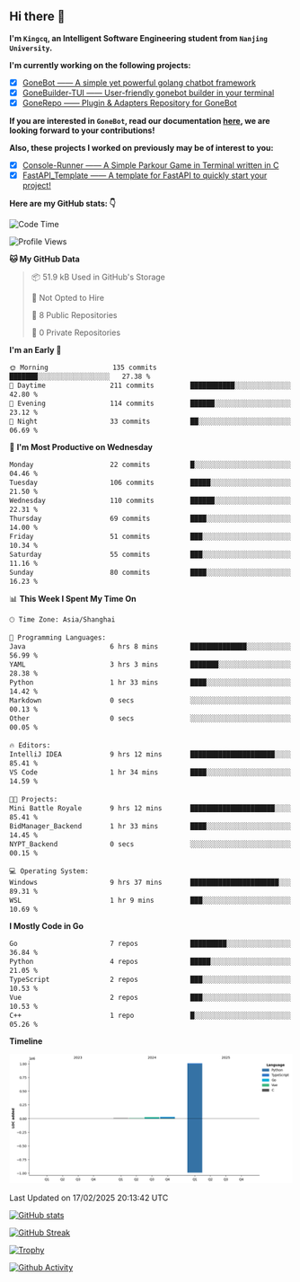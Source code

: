 ## Hi there 👋

**I'm `Kingcq`, an Intelligent Software Engineering student from `Nanjing University`.**

**I'm currently working on the following projects:**

- [x] [GoneBot —— A simple yet powerful golang chatbot framework](https://github.com/gonebot-dev/gonebot)
- [x] [GoneBuilder-TUI —— User-friendly gonebot builder in your terminal](https://github.com/gonebot-dev/gonebuilder-tui)
- [x] [GoneRepo —— Plugin & Adapters Repository for GoneBot](https://github.com/gonebot-dev/gonerepo)

**If you are interested in `GoneBot`, read our documentation [here](https://gonebot-dev.github.io/), we are looking forward to your contributions!**

**Also, these projects I worked on previously may be of interest to you:**

- [x] [Console-Runner —— A Simple Parkour Game in Terminal written in C](https://github.com/Kingcxp/Console-Runners)
- [x] [FastAPI_Template —— A template for FastAPI to quickly start your project!](https://github.com/Kingcxp/FastAPI_Template)

**Here are my GitHub stats: 👇**
<!--START_SECTION:waka-->
![Code Time](http://img.shields.io/badge/Code%20Time-1%2C482%20hrs%2020%20mins-blue)

![Profile Views](http://img.shields.io/badge/Profile%20Views-1-blue)

**🐱 My GitHub Data** 

> 📦 51.9 kB Used in GitHub's Storage 
 > 
> 🚫 Not Opted to Hire
 > 
> 📜 8 Public Repositories 
 > 
> 🔑 0 Private Repositories 
 > 
**I'm an Early 🐤** 

```text
🌞 Morning                135 commits         ███████░░░░░░░░░░░░░░░░░░   27.38 % 
🌆 Daytime                211 commits         ███████████░░░░░░░░░░░░░░   42.80 % 
🌃 Evening                114 commits         ██████░░░░░░░░░░░░░░░░░░░   23.12 % 
🌙 Night                  33 commits          ██░░░░░░░░░░░░░░░░░░░░░░░   06.69 % 
```
📅 **I'm Most Productive on Wednesday** 

```text
Monday                   22 commits          █░░░░░░░░░░░░░░░░░░░░░░░░   04.46 % 
Tuesday                  106 commits         █████░░░░░░░░░░░░░░░░░░░░   21.50 % 
Wednesday                110 commits         ██████░░░░░░░░░░░░░░░░░░░   22.31 % 
Thursday                 69 commits          ████░░░░░░░░░░░░░░░░░░░░░   14.00 % 
Friday                   51 commits          ███░░░░░░░░░░░░░░░░░░░░░░   10.34 % 
Saturday                 55 commits          ███░░░░░░░░░░░░░░░░░░░░░░   11.16 % 
Sunday                   80 commits          ████░░░░░░░░░░░░░░░░░░░░░   16.23 % 
```


📊 **This Week I Spent My Time On** 

```text
🕑︎ Time Zone: Asia/Shanghai

💬 Programming Languages: 
Java                     6 hrs 8 mins        ██████████████░░░░░░░░░░░   56.99 % 
YAML                     3 hrs 3 mins        ███████░░░░░░░░░░░░░░░░░░   28.38 % 
Python                   1 hr 33 mins        ████░░░░░░░░░░░░░░░░░░░░░   14.42 % 
Markdown                 0 secs              ░░░░░░░░░░░░░░░░░░░░░░░░░   00.13 % 
Other                    0 secs              ░░░░░░░░░░░░░░░░░░░░░░░░░   00.05 % 

🔥 Editors: 
IntelliJ IDEA            9 hrs 12 mins       █████████████████████░░░░   85.41 % 
VS Code                  1 hr 34 mins        ████░░░░░░░░░░░░░░░░░░░░░   14.59 % 

🐱‍💻 Projects: 
Mini Battle Royale       9 hrs 12 mins       █████████████████████░░░░   85.41 % 
BidManager_Backend       1 hr 33 mins        ████░░░░░░░░░░░░░░░░░░░░░   14.45 % 
NYPT_Backend             0 secs              ░░░░░░░░░░░░░░░░░░░░░░░░░   00.15 % 

💻 Operating System: 
Windows                  9 hrs 37 mins       ██████████████████████░░░   89.31 % 
WSL                      1 hr 9 mins         ███░░░░░░░░░░░░░░░░░░░░░░   10.69 % 
```

**I Mostly Code in Go** 

```text
Go                       7 repos             █████████░░░░░░░░░░░░░░░░   36.84 % 
Python                   4 repos             █████░░░░░░░░░░░░░░░░░░░░   21.05 % 
TypeScript               2 repos             ███░░░░░░░░░░░░░░░░░░░░░░   10.53 % 
Vue                      2 repos             ███░░░░░░░░░░░░░░░░░░░░░░   10.53 % 
C++                      1 repo              █░░░░░░░░░░░░░░░░░░░░░░░░   05.26 % 
```



**Timeline**

![Lines of Code chart](https://raw.githubusercontent.com/Kingcxp/Kingcxp/main/assets/bar_graph.png)


 Last Updated on 17/02/2025 20:13:42 UTC
<!--END_SECTION:waka-->

[![GitHub stats](https://github-readme-stats.vercel.app/api?username=Kingcxp&show_icons=true&count_private=true&theme=aura&hide_border=true&icon_color=FF4500&text_color=76EE00)](https://github.com/anuraghazra/github-readme-stats)    

[![GitHub Streak](https://github-readme-streak-stats.herokuapp.com/?user=Kingcxp&hide_border=true&theme=catppuccin-macchiato)](https://git.io/streak-stats)

[![Trophy](https://github-profile-trophy.vercel.app/?username=Kingcxp&theme=dracula)](https://github.com/ryo-ma/github-profile-trophy)

[![Github Activity](https://github-readme-activity-graph.vercel.app/graph?username=Kingcxp&theme=tokyo-night&hide_border=true)](https://github.com/ashutosh00710/github-readme-activity-graph)